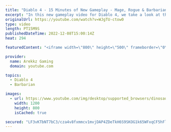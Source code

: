 ```yaml
---
title: "Diablo 4 - 15 Minutes of New Gameplay - Mage, Rogue & Barbarian Classes"
excerpt: "In this new gameplay video for Diablo 4, we take a look at the mage, rogue and barbarian classes. Watch as we explore the new ..."
originalUrl: https://youtube.com/watch?v=WJgTU-ctow0
type: video
length: PT15M9S
publishedDateTime: 2022-12-08T15:00:14Z
heat: 294

featuredContent: "<iframe width=\"800\" height=\"500\" frameborder=\"0\" src=\"https://www.youtube.com/embed/WJgTU-ctow0\" allow=\"accelerometer; autoplay; encrypted-media; gyroscope; picture-in-picture\" allowfullscreen></iframe>"

provider:
  name: Arekkz Gaming
  domain: youtube.com

topics:
  - Diablo 4
  - Barbarian

images:
  - url: https://www.youtube.com/img/desktop/supported_browsers/dinosaur.png
    width: 1200
    height: 800
    isCached: true

secured: "LF3vKTbNT7bC3/cza4v8fxmmcv1mvjDAP4ZDeTkH6S9SKOG1k65WFxqCF5hFlkJI+O7m3y709Mm55jhkjxMI3S3QH2d0zR1P+FIXmiBBwVp37e34JrjzTR9uMHLJCZS8QGFwITrRmJyqmNNNpa5P3YQssaGCxGzGXWwWlngov0iU+weiLLRdGUvFL2d2DvfNhOAY3mV89572rPFvjB3mrIlqCZWBEXtqQT6UhM4buMYQDq0JGASy3xtvYilAHTMAFA7hXKS46jsvmj3HMPM76j5QxpldxYacz5aOaqtJ83ZHnXlhyN5nh5fajNI5By3W4mFQIcqUXnabO8wEBisTqeFQWshO1gEWCT+6Zml+IvRZAIF3ALdJMp+4ujESk9Dkk7cZ7+i3KXklkTf9UKNYAg==;hJynyR30wtxPjy4oNQQTzw=="
---
```


